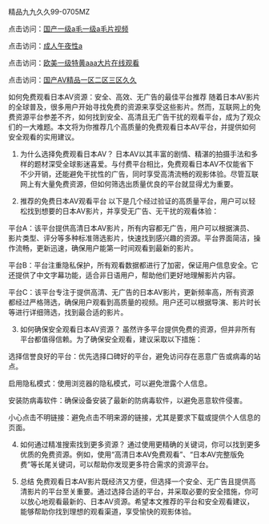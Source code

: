
精品九九久久99-0705MZ

点击访问：<a href="https://heiliaoe8ajia.pages.dev">国产一级a毛一级a毛片视频</a>

点击访问：<a href="https://heiliaoxqkkct.pages.dev">成人午夜性a</a>

点击访问：<a href="https://heiliaoxwd5i8.pages.dev">欧美一级特黄aaa大片在线观看</a>

点击访问：<a href="https://heiliaowt0d7p.pages.dev">国产AⅤ精品一区二区三区久久</a>






如何免费观看日本AV资源：安全、高效、无广告的最佳平台推荐
随着日本AV影片的全球普及，很多用户开始寻找免费的资源来享受这些影片。然而，互联网上的免费资源平台参差不齐，如何找到安全、高清且无广告干扰的观看平台，成为了观众们的一大难题。本文将为你推荐几个高质量的免费观看日本AV平台，并提供如何安全观看的实用建议。

1. 为什么选择免费观看日本AV？
日本AV以其丰富的剧情、精湛的拍摄手法和多样的题材深受全球影迷喜爱。与付费平台相比，免费观看日本AV不仅能省下不少开销，还能避免干扰性的广告，同时享受高清流畅的观影体验。尽管互联网上有大量免费资源，但如何筛选出质量优良的平台就显得尤为重要。

2. 推荐的免费日本AV观看平台
以下是几个经过验证的高质量平台，用户可以轻松找到想要的日本AV影片，并享受无广告、无干扰的观看体验：

平台A：该平台提供高清日本AV影片，所有内容都无广告，用户可以根据演员、影片类型、评分等多种标准筛选影片，快速找到感兴趣的资源。平台界面简洁，操作流畅，更新迅速，确保用户能第一时间观看到最新的影片。

平台B：平台注重隐私保护，所有观看数据都进行了加密，保证用户信息安全。它还提供了中文字幕功能，适合非日语用户，帮助他们更好地理解影片内容。

平台C：该平台专注于提供高清、无广告的日本AV影片，更新频率高，所有资源都经过严格筛选，确保用户观看到高质量的视频。用户还可以根据导演、影片时长等进行详细筛选，找到最合适的影片。

3. 如何确保安全观看日本AV资源？
虽然许多平台提供免费的资源，但并非所有平台都值得信赖。为了确保安全观看，建议采取以下措施：

选择信誉良好的平台：优先选择口碑好的平台，避免访问存在恶意广告或病毒的站点。

启用隐私模式：使用浏览器的隐私模式，可以避免泄露个人信息。

安装防病毒软件：确保设备安装了最新的防病毒软件，以避免恶意软件侵害。

小心点击不明链接：避免点击不明来源的链接，尤其是要求下载或提供个人信息的页面。

4. 如何通过精准搜索找到更多资源？
通过使用更精确的关键词，你可以找到更多优质的免费资源。例如，使用“高清日本AV免费观看”、“日本AV完整版免费”等长尾关键词，可以帮助你发现更多符合需求的资源平台。

5. 总结
免费观看日本AV影片既经济又方便，但选择一个安全、无广告且提供高清影片的平台至关重要。通过选择合适的平台，并采取必要的安全措施，你可以放心地观看最新的、日本AV资源。希望本文推荐的平台和安全观看建议，能够帮助你找到理想的观看渠道，享受愉快的观影体验。



<span style="display:none;">[Canonical link]( https://github.com/nah20250709/434213 ）</span>
